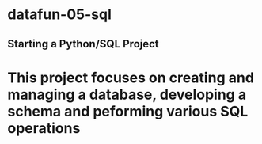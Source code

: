 # datafun-05-sql
## Starting a Python/SQL Project
# This project focuses on creating and managing a database, developing a schema and peforming various SQL operations

